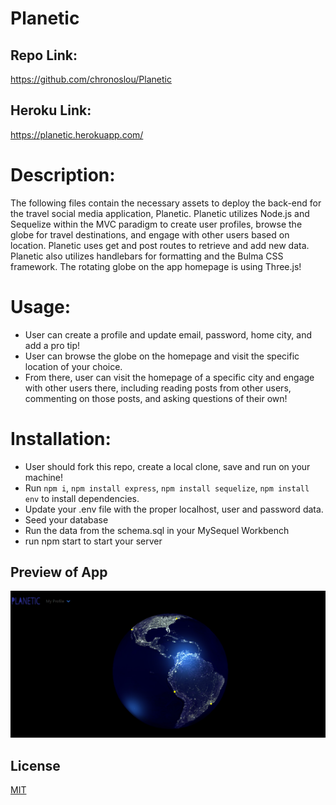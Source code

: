 # Planetic

## Repo Link:

https://github.com/chronoslou/Planetic

## Heroku Link:

https://planetic.herokuapp.com/

# Description:

The following files contain the necessary assets to deploy the back-end for the travel social media application, Planetic. Planetic utilizes Node.js and Sequelize within the MVC paradigm to create user profiles, browse the globe for travel destinations, and engage with other users based on location. Planetic uses get and post routes to retrieve and add new data. Planetic also utilizes handlebars for formatting and the Bulma CSS framework. The rotating globe on the app homepage is using Three.js!

# Usage:

- User can create a profile and update email, password, home city, and add a pro tip!
- User can browse the globe on the homepage and visit the specific location of your choice.
- From there, user can visit the homepage of a specific city and engage with other users there, including reading posts from other users, commenting on those posts, and asking questions of their own!

# Installation:

- User should fork this repo, create a local clone, save and run on your machine!
- Run `npm i`, `npm install express`, `npm install sequelize`, `npm install env` to install dependencies.
- Update your .env file with the proper localhost, user and password data.
- Seed your database
- Run the data from the schema.sql in your MySequel Workbench
- run npm start to start your server

## Preview of App

![SCREENSHOT](./public/IMAGES/screenshot.PNG)

## License

[MIT](https://choosealicense.com/licenses/mit/)
